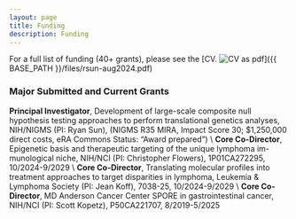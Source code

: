 ```yaml
---
layout: page
title: Funding
description: Funding
---
```


For a full list of funding (40+ grants), please see the [CV. ![CV as pdf](../pages/icons16/pdf-icon.png)]({{ BASE_PATH }}/files/rsun-aug2024.pdf)<br/>

### <a name="articles"></a> Major Submitted and Current Grants
**Principal Investigator**, Development of large-scale composite null hypothesis testing approaches to perform translational genetics analyses, NIH/NIGMS (PI: Ryan Sun), (NIGMS R35 MIRA, Impact Score 30; $1,250,000 direct costs, eRA Commons Status: “Award prepared”) \\
**Core Co-Director**, Epigenetic basis and therapeutic targeting of the unique lymphoma im- munological niche, NIH/NCI (PI: Christopher Flowers), 1P01CA272295, 10/2024-9/2029 \\
**Core Co-Director**, Translating molecular profiles into treatment approaches to target disparities in lymphoma, Leukemia & Lymphoma Society (PI: Jean Koff), 7038-25, 10/2024-9/2029 \\
**Core Co-Director**, MD Anderson Cancer Center SPORE in gastrointestinal cancer, NIH/NCI (PI: Scott Kopetz), P50CA221707, 8/2019-5/2025




